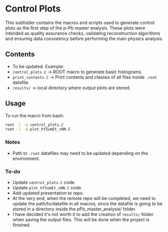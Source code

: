 # Control Plots

This subfolder contains the macros and scripts used to generate control plots as the first step of the p–Pb master analysis. 
These plots were intended as quality assurance checks, validating reconstruction algorithms and ensuring data consistency before performing the main physics analysis.

## Contents
- To be updated. Example:
- `control_plots.C` -> ROOT macro to generate basic histograms.
- `print_contents.C` -> Print contents and classes of all files inside `.root` datafile.
- `results/` -> local directory where output plots are stored.

## Usage
To run the macro from bash:
```bash
root -l -q control_plots.C
root -l -q plot_hfSumEt_sNN.C
```

### Notes
- Path to `.root` datafiles may need to be updated depending on the environment.

### To-do
- Update `control_plots.C` code.
- Update `plot_hfSumEt_sNN.C` code.
- Add updated presentation to repo.
- At the very end, when the remote repo will be completed, we need to update the path/to/datafile in all macros, since the datafile is going to be stored in a directory inside the pPb_master_analysis/ folder.
- I have decided it's not worth it to add the creation of ```results/``` folder when saving the output files. This will be done when the project is finished.
